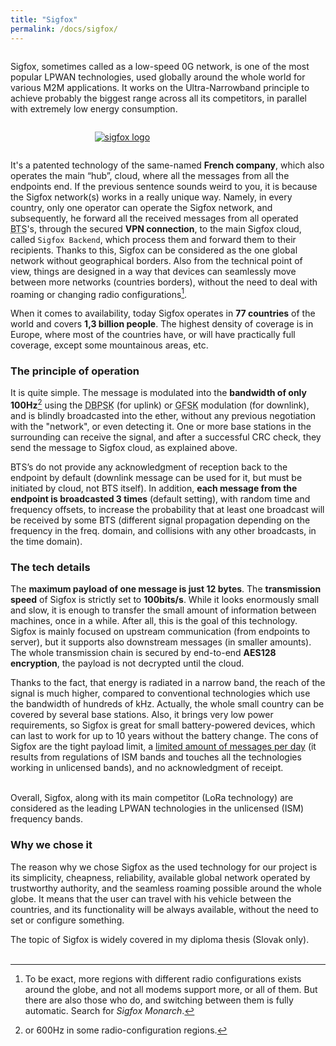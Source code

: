 ```yaml
---
title: "Sigfox"
permalink: /docs/sigfox/
---
```


<div style="display:flex; flex-flow:row wrap; justify-content:center">
  <div style="flex-grow:1; flex-basis:60%">
    <p>Sigfox, sometimes called as a low-speed 0G network, is one of the most popular LPWAN technologies, used globally around the whole world for various M2M applications. It works on the Ultra-Narrowband principle to achieve probably the biggest range across all its competitors, in parallel with extremely low energy consumption.</p>
  </div>
  <div style="flex-grow:0; flex-basis:40%; min-width:275px;">
    <p><a href="https://www.sigfox.com/" target="_blank"><img src="{{ "/assets/img/docs/sigfox_logo.png" | relative_url }}" alt="sigfox logo" style="max-width:100%; padding-left:20px; padding-right:20px;"></a></p>
  </div>
</div>

It's a patented technology of the same-named **French company**, which also operates the main “hub”, cloud, where all the messages from all the endpoints end. If the previous sentence sounds weird to you, it is because the Sigfox network(s) works in a really unique way. Namely, in every country, only one operator can operate the Sigfox network, and subsequently, he forward all the received messages from all operated <abbr title="Base Transceiver Station">BTS</abbr>'s, through the secured **VPN connection**, to the main Sigfox cloud, called `Sigfox Backend`, which process them and forward them to their recipients. Thanks to this, Sigfox can be considered as the one global network without geographical borders. Also from the technical point of view, things are designed in a way that devices can seamlessly move between more networks (countries borders), without the need to deal with roaming or changing radio configurations[^1].

When it comes to availability, today Sigfox operates in **77 countries** of the world and covers **1,3 billion people**. The highest density of coverage is in Europe, where most of the countries have, or will have practically full coverage, except some mountainous areas, etc.

### The principle of operation
It is quite simple. The message is modulated into the **bandwidth of only 100Hz**[^2] using the <abbr title="Differential Binary Phase-shift Keying">DBPSK</abbr> (for uplink) or <abbr title="Gaussian Frequency-shift Keying">GFSK</abbr> modulation (for downlink), and is blindly broadcasted into the ether, without any previous negotiation with the "network", or even detecting it. One or more base stations in the surrounding can receive the signal, and after a successful CRC check, they send the message to Sigfox cloud, as explained above. 

BTS’s do not provide any acknowledgment of reception back to the endpoint by default (downlink message can be used for it, but must be initiated by cloud, not BTS itself). In addition, **each message from the endpoint is broadcasted 3 times** (default setting), with random time and frequency offsets, to increase the probability that at least one broadcast will be received by some BTS (different signal propagation depending on the frequency in the freq. domain, and collisions with any other broadcasts, in the time domain). 

### The tech details
The <b>maximum payload of one message is just 12 bytes</b>. The <b>transmission speed</b> of Sigfox is strictly set to <b>100bits/s</b>. While it looks enormously small and slow, it is enough to transfer the small amount of information between machines, once in a while. After all, this is the goal of this technology. Sigfox is mainly focused on upstream communication (from endpoints to server), but it supports also downstream messages (in smaller amounts).
The whole transmission chain is secured by end-to-end <b>AES128 encryption</b>, the payload is not decrypted until the cloud.

Thanks to the fact, that energy is radiated in a narrow band, the reach of the signal is much higher, compared to conventional technologies which use the bandwidth of hundreds of kHz. Actually, the whole small country can be covered by several base stations. 
Also, it brings very low power requirements, so Sigfox is great for small battery-powered devices, which can last to work for up to 10 years without the battery change.
The cons of Sigfox are the tight payload limit, a <u>limited amount of messages per day</u> (it results from regulations of ISM bands and touches all the technologies working in unlicensed bands), and no acknowledgment of receipt.

<br>
Overall, Sigfox, along with its main competitor (LoRa technology) are considered as the leading LPWAN technologies in the unlicensed (ISM) frequency bands. 

### Why we chose it
The reason why we chose Sigfox as the used technology for our project is its simplicity, cheapness, reliability, available global network operated by trustworthy authority, and the seamless roaming possible around the whole globe. It means that the user can travel with his vehicle between the countries, and its functionality will be always available, without the need to set or configure something.

The topic of Sigfox is widely covered in my diploma thesis (Slovak only).
<br>
<br>

[^1]: To be exact, more regions with different radio configurations exists around the globe, and not all modems support more, or all of them. But there are also those who do, and switching between them is fully automatic. Search for *Sigfox Monarch*.

[^2]: or 600Hz in some radio-configuration regions.